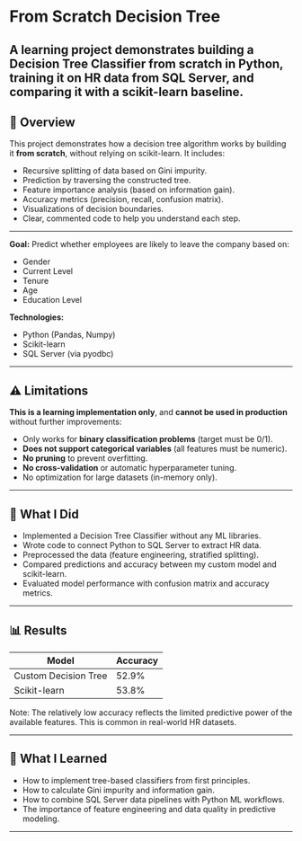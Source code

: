 # From Scratch Decision Tree

A learning project demonstrates building a **Decision Tree Classifier from scratch in Python**, training it on HR data from **SQL Server**, and comparing it with a scikit-learn baseline.
---

## 🚀 Overview

This project demonstrates how a decision tree algorithm works by building it **from scratch**, without relying on scikit-learn. It includes:

- Recursive splitting of data based on Gini impurity.
- Prediction by traversing the constructed tree.
- Feature importance analysis (based on information gain).
- Accuracy metrics (precision, recall, confusion matrix).
- Visualizations of decision boundaries.
- Clear, commented code to help you understand each step.

---

**Goal:** Predict whether employees are likely to leave the company based on:

- Gender
- Current Level
- Tenure
- Age
- Education Level

**Technologies:**
- Python (Pandas, Numpy)
- Scikit-learn
- SQL Server (via pyodbc)

---

## ⚠️ Limitations

**This is a learning implementation only**, and **cannot be used in production** without further improvements:

- Only works for **binary classification problems** (target must be 0/1).
- **Does not support categorical variables** (all features must be numeric).
- **No pruning** to prevent overfitting.
- **No cross-validation** or automatic hyperparameter tuning.
- No optimization for large datasets (in-memory only).

---

## 🧠 What I Did

- Implemented a Decision Tree Classifier without any ML libraries.
- Wrote code to connect Python to SQL Server to extract HR data.
- Preprocessed the data (feature engineering, stratified splitting).
- Compared predictions and accuracy between my custom model and scikit-learn.
- Evaluated model performance with confusion matrix and accuracy metrics.

---

## 📊 Results

| Model               | Accuracy |
|---------------------|----------|
| Custom Decision Tree| 52.9%    |
| Scikit-learn        | 53.8%    |

Note: The relatively low accuracy reflects the limited predictive power of the available features. This is common in real-world HR datasets.

---

## 📝 What I Learned

- How to implement tree-based classifiers from first principles.
- How to calculate Gini impurity and information gain.
- How to combine SQL Server data pipelines with Python ML workflows.
- The importance of feature engineering and data quality in predictive modeling.

---
